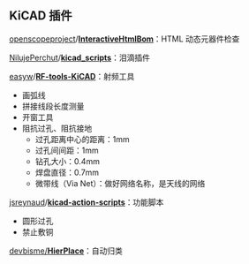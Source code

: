 ## KiCAD 插件

[openscopeproject](https://github.com/openscopeproject)/**[InteractiveHtmlBom](https://github.com/openscopeproject/InteractiveHtmlBom)**：HTML 动态元器件检查

[NilujePerchut](https://github.com/NilujePerchut)/**[kicad_scripts](https://github.com/NilujePerchut/kicad_scripts)**：泪滴插件

[easyw](https://github.com/easyw)/**[RF-tools-KiCAD](https://github.com/easyw/RF-tools-KiCAD)**：射频工具

- 画弧线
- 拼接线段长度测量
- 开窗工具
- 阻抗过孔、阻抗接地
  - 过孔距离中心的距离：1mm
  - 过孔间间距：1mm
  - 钻孔大小：0.4mm
  - 焊盘直径：0.7mm
  - 微带线（Via Net）：做好网络名称，是天线的网络

[jsreynaud](https://github.com/jsreynaud)/**[kicad-action-scripts](https://github.com/jsreynaud/kicad-action-scripts)**：功能脚本

- 圆形过孔
- 禁止敷铜

[devbisme/**HierPlace**](https://github.com/devbisme/HierPlace)：自动归类

